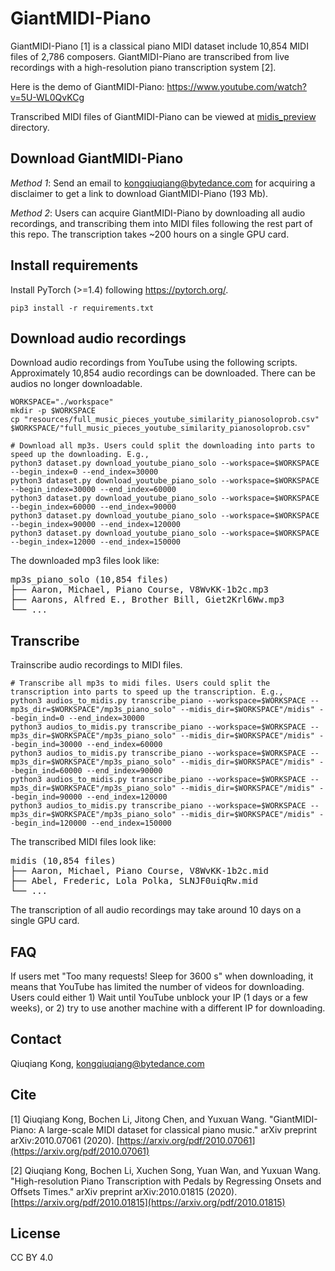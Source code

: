 # GiantMIDI-Piano

GiantMIDI-Piano [1] is a classical piano MIDI dataset include 10,854 MIDI files of 2,786 composers. GiantMIDI-Piano are transcribed from live recordings with a high-resolution piano transcription system [2].

Here is the demo of GiantMIDI-Piano: https://www.youtube.com/watch?v=5U-WL0QvKCg

Transcribed MIDI files of GiantMIDI-Piano can be viewed at [midis_preview](midis_preview) directory.

## Download GiantMIDI-Piano

*Method 1*: Send an email to kongqiuqiang@bytedance.com for acquiring a disclaimer to get a link to download GiantMIDI-Piano (193 Mb).

*Method 2*: Users can acquire GiantMIDI-Piano by downloading all audio recordings, and transcribing them into MIDI files following the rest part of this repo. The transcription takes ~200 hours on a single GPU card.

## Install requirements
Install PyTorch (>=1.4) following https://pytorch.org/.

```
pip3 install -r requirements.txt
```

## Download audio recordings
Download audio recordings from YouTube using the following scripts. Approximately 10,854 audio recordings can be downloaded. There can be audios no longer downloadable.

```
WORKSPACE="./workspace"
mkdir -p $WORKSPACE
cp "resources/full_music_pieces_youtube_similarity_pianosoloprob.csv" $WORKSPACE/"full_music_pieces_youtube_similarity_pianosoloprob.csv"

# Download all mp3s. Users could split the downloading into parts to speed up the downloading. E.g.,
python3 dataset.py download_youtube_piano_solo --workspace=$WORKSPACE --begin_index=0 --end_index=30000
python3 dataset.py download_youtube_piano_solo --workspace=$WORKSPACE --begin_index=30000 --end_index=60000
python3 dataset.py download_youtube_piano_solo --workspace=$WORKSPACE --begin_index=60000 --end_index=90000
python3 dataset.py download_youtube_piano_solo --workspace=$WORKSPACE --begin_index=90000 --end_index=120000
python3 dataset.py download_youtube_piano_solo --workspace=$WORKSPACE --begin_index=12000 --end_index=150000
```

The downloaded mp3 files look like:

<pre>
mp3s_piano_solo (10,854 files)
├── Aaron, Michael, Piano Course, V8WvKK-1b2c.mp3
├── Aarons, Alfred E., Brother Bill, Giet2Krl6Ww.mp3
└── ...
</pre>

## Transcribe
Trainscribe audio recordings to MIDI files.

```
# Transcribe all mp3s to midi files. Users could split the transcription into parts to speed up the transcription. E.g.,
python3 audios_to_midis.py transcribe_piano --workspace=$WORKSPACE --mp3s_dir=$WORKSPACE"/mp3s_piano_solo" --midis_dir=$WORKSPACE"/midis" --begin_ind=0 --end_index=30000
python3 audios_to_midis.py transcribe_piano --workspace=$WORKSPACE --mp3s_dir=$WORKSPACE"/mp3s_piano_solo" --midis_dir=$WORKSPACE"/midis" --begin_ind=30000 --end_index=60000
python3 audios_to_midis.py transcribe_piano --workspace=$WORKSPACE --mp3s_dir=$WORKSPACE"/mp3s_piano_solo" --midis_dir=$WORKSPACE"/midis" --begin_ind=60000 --end_index=90000
python3 audios_to_midis.py transcribe_piano --workspace=$WORKSPACE --mp3s_dir=$WORKSPACE"/mp3s_piano_solo" --midis_dir=$WORKSPACE"/midis" --begin_ind=90000 --end_index=120000
python3 audios_to_midis.py transcribe_piano --workspace=$WORKSPACE --mp3s_dir=$WORKSPACE"/mp3s_piano_solo" --midis_dir=$WORKSPACE"/midis" --begin_ind=120000 --end_index=150000
```

The transcribed MIDI files look like:

<pre>
midis (10,854 files)
├── Aaron, Michael, Piano Course, V8WvKK-1b2c.mid
├── Abel, Frederic, Lola Polka, SLNJF0uiqRw.mid
└── ...
</pre>

The transcription of all audio recordings may take around 10 days on a single GPU card.

## FAQ
If users met "Too many requests! Sleep for 3600 s" when downloading, it means that YouTube has limited the number of videos for downloading. Users could either 1) Wait until YouTube unblock your IP (1 days or a few weeks), or 2) try to use another machine with a different IP for downloading.

## Contact
Qiuqiang Kong, kongqiuqiang@bytedance.com

## Cite
[1] Qiuqiang Kong, Bochen Li, Jitong Chen, and Yuxuan Wang. "GiantMIDI-Piano: A large-scale MIDI dataset for classical piano music." arXiv preprint arXiv:2010.07061 (2020). [https://arxiv.org/pdf/2010.07061](https://arxiv.org/pdf/2010.07061)

[2] Qiuqiang Kong, Bochen Li, Xuchen Song, Yuan Wan, and Yuxuan Wang. "High-resolution Piano Transcription with Pedals by Regressing Onsets and Offsets Times." arXiv preprint arXiv:2010.01815 (2020). [https://arxiv.org/pdf/2010.01815](https://arxiv.org/pdf/2010.01815)

## License
CC BY 4.0
